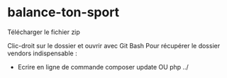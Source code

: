 # balance-ton-sport

Télécharger le fichier zip

Clic-droit sur le dossier et ouvrir avec Git Bash
Pour récupérer le dossier vendors indispensable :
- Ecrire en ligne de commande
composer update 
OU
php ../
